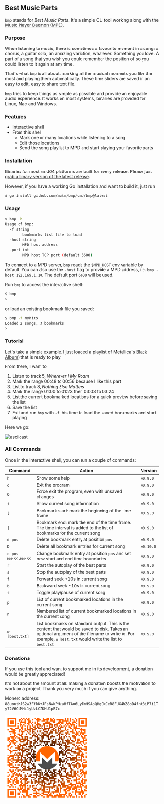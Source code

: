 ## Best Music Parts

`bmp` stands for *Best Music Parts*. It's a simple CLI tool working along with the [Music Player Daemon (MPD)](https://www.musicpd.org/).

### Purpose

When listening to music, there is sometimes a favourite moment in a song: a chorus, a guitar solo, an amazing variation, whatever. Something you love. A part of a song that you wish you could remember the position of so you could listen to it again at any time.

That's what `bmp` is all about: marking all the musical moments you like the most and playing them automatically. These time sliders are saved in an easy to edit, easy to share text file.

`bmp` tries to keep things as simple as possible and provide an enjoyable audio experience. It works on most systems, binaries are provided for Linux, Mac and Windows.

### Features

- Interactive shell
- From this shell
  - Mark one or many locations while listening to a song
  - Edit those locations
  - Send the song playlist to MPD and start playing your favorite parts


### Installation

Binaries for most amd64 platforms are built for every release. Please just [grab a binary version of the latest release](https://github.com/matm/bmp/releases).

However, if you have a working Go installation and want to build it, just run
```bash
$ go install github.com/matm/bmp/cmd/bmp@latest
```

### Usage

```bash
$ bmp -h
Usage of bmp:
  -f string
        bookmarks list file to load
  -host string
        MPD host address
  -port int
        MPD host TCP port (default 6600)
```

To connect to a MPD server, `bmp` reads the `$MPD_HOST` env variable by default. You can also use the `-host` flag to provide a MPD address, i.e. `bmp -host 192.169.1.10`. The default port `6600` will be used.

Run `bmp` to access the interactive shell:
```bash
$ bmp
>
```

or load an existing bookmark file you saved:
```bash
$ bmp -f myhits
Loaded 2 songs, 3 bookmarks
>
```

### Tutorial

Let's take a simple example. I just loaded a playlist of Metallica's [Black Album](https://www.youtube.com/watch?v=DtJzRErAJ3Q&list=PLokAorcvoBv9LAxeK6xwqn3rSEEMhGfGr)) that is ready to play.

From there, I want to

1. Listen to track 5, *Wherever I My Roam*
2. Mark the range 00:48 to 00:56 because I like this part
3. List to track 8, *Nothing Else Matters*
4. Mark the range 01:00 to 01:23 then 03:03 to 03:24
5. List the current bookmarked locations for a quick preview before saving the list
6. Save the list
7. Exit and run `bmp` with `-f` this time to load the saved bookmarks and start playing

Here we go:

[![asciicast](https://asciinema.org/a/3Jn1kVJ7MXORbhjqPRBaHajHt.svg)](https://asciinema.org/a/3Jn1kVJ7MXORbhjqPRBaHajHt)

### All Commands

Once in the interactive shell, you can run a couple of commands:

**Command**|**Action**|**Version**
---|---|---
`h`|Show some help|`v0.9.0`
`q`|Exit the program|`v0.9.0`
`Q`|Force exit the program, even with unsaved changes|`v0.9.0`
`i`|Show current song information|`v0.9.0`
`[`|Bookmark start: mark the beginning of the time frame|`v0.9.0`
`]`|Bookmark end: mark the end of the time frame. The time interval is added to the list of bookmarks for the current song|`v0.9.0`
`d pos`|Delete bookmark entry at position `pos`|`v0.9.0`
`D`|Delete all bookmark entries for current song|`v0.10.0`
`c pos MM:SS-MM:SS`|Change bookmark entry at position `pos` and set new start and end time boundaries|`v0.9.0`
`r`|Start the autoplay of the best parts|`v0.9.0`
`s`|Stop the autoplay of the best parts|`v0.9.0`
`f`|Forward seek +10s in current song|`v0.9.0`
`b`|Backward seek -10s in current song|`v0.9.0`
`t`|Toggle play/pause of current song|`v0.9.0`
`p`|List of current bookmarked locations in the current song|`v0.9.0`
`n`|Numbered list of current bookmarked locations in the current song|`v0.9.0`
`w [best.txt]`|List bookmarks on standard output. This is the content that would be saved to disk. Takes an optional argument of the filename to write to. For example, `w best.txt` would write the list to `best.txt`|`v0.9.0`

### Donations

If you use this tool and want to support me in its development, a donation would be greatly appreciated!

It's not about the amount at all: making a donation boosts the motivation to work on a project. Thank you very much if you can give anything.

Monero address: `88uoutKJS2w3FfkKyJFsNwKPHzaHfTAo6LyTmHSAoQHgCkCeR8FUG4hZ8oD4fnt8iP7i1Ty72V6CLMHi1yUzLCZKHU1pB7c`

![My monero address](res/qr-donate.png)
